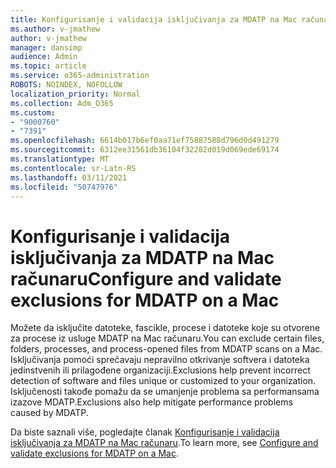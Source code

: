 ```yaml
---
title: Konfigurisanje i validacija isključivanja za MDATP na Mac računaru
ms.author: v-jmathew
author: v-jmathew
manager: dansimp
audience: Admin
ms.topic: article
ms.service: o365-administration
ROBOTS: NOINDEX, NOFOLLOW
localization_priority: Normal
ms.collection: Adm_O365
ms.custom:
- "9000760"
- "7391"
ms.openlocfilehash: 6614b017b6ef0aa71ef75887588d796d0d491279
ms.sourcegitcommit: 6312ee31561db36104f32282d019d069ede69174
ms.translationtype: MT
ms.contentlocale: sr-Latn-RS
ms.lasthandoff: 03/11/2021
ms.locfileid: "50747976"
---
```

# <a name="configure-and-validate-exclusions-for-mdatp-on-a-mac"></a><span data-ttu-id="7fa58-102">Konfigurisanje i validacija isključivanja za MDATP na Mac računaru</span><span class="sxs-lookup"><span data-stu-id="7fa58-102">Configure and validate exclusions for MDATP on a Mac</span></span>

<span data-ttu-id="7fa58-103">Možete da isključite datoteke, fascikle, procese i datoteke koje su otvorene za procese iz usluge MDATP na Mac računaru.</span><span class="sxs-lookup"><span data-stu-id="7fa58-103">You can exclude certain files, folders, processes, and process-opened files from MDATP scans on a Mac.</span></span> <span data-ttu-id="7fa58-104">Isključivanja pomoći sprečavaju nepravilno otkrivanje softvera i datoteka jedinstvenih ili prilagođene organizaciji.</span><span class="sxs-lookup"><span data-stu-id="7fa58-104">Exclusions help prevent incorrect detection of software and files unique or customized to your organization.</span></span> <span data-ttu-id="7fa58-105">Isključenosti takođe pomažu da se umanjenje problema sa performansama izazove MDATP.</span><span class="sxs-lookup"><span data-stu-id="7fa58-105">Exclusions also help mitigate performance problems caused by MDATP.</span></span>

<span data-ttu-id="7fa58-106">Da biste saznali više, pogledajte članak [Konfigurisanje i validacija isključivanja za MDATP na Mac računaru](https://go.microsoft.com/fwlink/?linkid=2144616).</span><span class="sxs-lookup"><span data-stu-id="7fa58-106">To learn more, see [Configure and validate exclusions for MDATP on a Mac](https://go.microsoft.com/fwlink/?linkid=2144616).</span></span>
